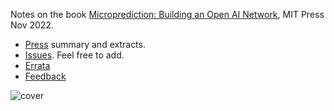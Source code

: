 Notes on the book [Microprediction: Building an Open AI Network](https://mitpress.mit.edu/9780262047326/microprediction/), MIT Press Nov 2022.  

- [Press](https://microprediction.github.io/building_an_open_ai_network/feeback.html) summary and extracts. 
- [Issues](https://github.com/microprediction/building_an_open_ai_network/issues). Feel free to add.  
- [Errata](https://github.com/microprediction/building_an_open_ai_network/issues/5)
- [Feedback](https://microprediction.github.io/building_an_open_ai_network/feeback.html)


![cover](/building_an_open_ai_network/assets/images/book_grey.png)
